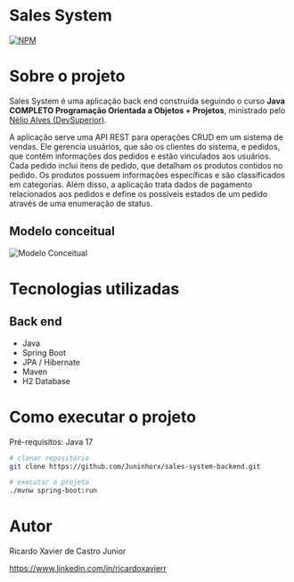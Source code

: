 # Sales System
[![NPM](https://img.shields.io/npm/l/react)](https://github.com/Juninhorx/workshop-springboot3-jpa/blob/main/LICENSE) 

# Sobre o projeto

Sales System é uma aplicação back end construída seguindo o curso **Java COMPLETO Programação Orientada a Objetos + Projetos**, ministrado pelo [Nélio Alves (DevSuperior)](https://devsuperior.com.br "Site da DevSuperior").

A aplicação serve uma API REST para operações CRUD em um sistema de vendas. Ele gerencia usuários, que são os clientes do sistema, e pedidos, que contêm informações dos pedidos e estão vinculados aos usuários. Cada pedido inclui itens de pedido, que detalham os produtos contidos no pedido. Os produtos possuem informações específicas e são classificados em categorias. Além disso, a aplicação trata dados de pagamento relacionados aos pedidos e define os possíveis estados de um pedido através de uma enumeração de status.

## Modelo conceitual
![Modelo Conceitual](https://github.com/Juninhorx/repo-assets/blob/main/sales-system-backend/modelo-dominio-sales-system.png)

# Tecnologias utilizadas
## Back end
- Java
- Spring Boot
- JPA / Hibernate
- Maven
- H2 Database

# Como executar o projeto

Pré-requisitos: Java 17

```bash
# clonar repositório
git clone https://github.com/Juninhorx/sales-system-backend.git

# executar o projeto
./mvnw spring-boot:run
```
# Autor

Ricardo Xavier de Castro Junior

https://www.linkedin.com/in/ricardoxavierr
